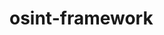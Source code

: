 # osint-framework

<section>
    <!--<meta http-equiv="Content-Type" content="text/html;charset=utf-8"/>-->
    <link type="text/css" rel="stylesheet" href="https://7pub.github.io/cdn-gw/css/osint/arf.css" />
    <script src="https://7pub.github.io/cdn-gw/json/osint/arf.json" type="text/javascript"></script>
    <script src="https://7pub.github.io/cdn-gw/scripts/osint/d3.v3.min.js" type="text/javascript"></script>
    <div id="body">
        <div id="header">
        <script src="https://7pub.github.io/cdn-gw/scripts/osint/arf.js" type="text/javascript"></script>
        </div>
    </div>
</section>
